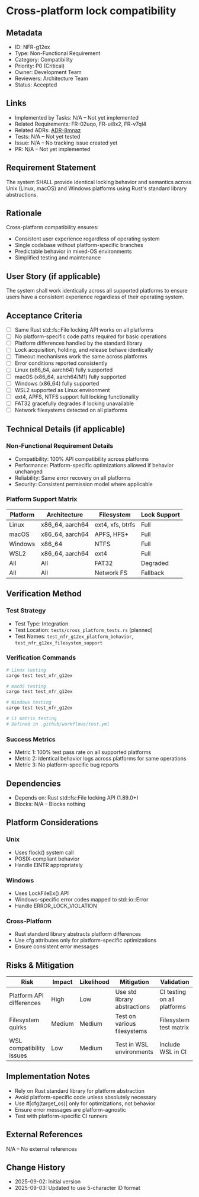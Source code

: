 # Cross-platform lock compatibility

## Metadata

- ID: NFR-g12ex
- Type: Non-Functional Requirement
- Category: Compatibility
- Priority: P0 (Critical)
- Owner: Development Team
- Reviewers: Architecture Team
- Status: Accepted

## Links

- Implemented by Tasks: N/A – Not yet implemented
- Related Requirements: FR-02uqo, FR-ui8x2, FR-v7ql4
- Related ADRs: [ADR-8mnaz](../adr/ADR-8mnaz-concurrent-process-locking-strategy.md)
- Tests: N/A – Not yet tested
- Issue: N/A – No tracking issue created yet
- PR: N/A – Not yet implemented

## Requirement Statement

The system SHALL provide identical locking behavior and semantics across Unix (Linux, macOS) and Windows platforms using Rust's standard library abstractions.

## Rationale

Cross-platform compatibility ensures:

- Consistent user experience regardless of operating system
- Single codebase without platform-specific branches
- Predictable behavior in mixed-OS environments
- Simplified testing and maintenance

## User Story (if applicable)

The system shall work identically across all supported platforms to ensure users have a consistent experience regardless of their operating system.

## Acceptance Criteria

- [ ] Same Rust std::fs::File locking API works on all platforms
- [ ] No platform-specific code paths required for basic operations
- [ ] Platform differences handled by the standard library
- [ ] Lock acquisition, holding, and release behave identically
- [ ] Timeout mechanisms work the same across platforms
- [ ] Error conditions reported consistently
- [ ] Linux (x86_64, aarch64) fully supported
- [ ] macOS (x86_64, aarch64/M1) fully supported
- [ ] Windows (x86_64) fully supported
- [ ] WSL2 supported as Linux environment
- [ ] ext4, APFS, NTFS support full locking functionality
- [ ] FAT32 gracefully degrades if locking unavailable
- [ ] Network filesystems detected on all platforms

## Technical Details (if applicable)

### Non-Functional Requirement Details

- Compatibility: 100% API compatibility across platforms
- Performance: Platform-specific optimizations allowed if behavior unchanged
- Reliability: Same error recovery on all platforms
- Security: Consistent permission model where applicable

### Platform Support Matrix

| Platform | Architecture    | Filesystem       | Lock Support |
| -------- | --------------- | ---------------- | ------------ |
| Linux    | x86_64, aarch64 | ext4, xfs, btrfs | Full         |
| macOS    | x86_64, aarch64 | APFS, HFS+       | Full         |
| Windows  | x86_64          | NTFS             | Full         |
| WSL2     | x86_64, aarch64 | ext4             | Full         |
| All      | All             | FAT32            | Degraded     |
| All      | All             | Network FS       | Fallback     |

## Verification Method

### Test Strategy

- Test Type: Integration
- Test Location: `tests/cross_platform_tests.rs` (planned)
- Test Names: `test_nfr_g12ex_platform_behavior`, `test_nfr_g12ex_filesystem_support`

### Verification Commands

```bash
# Linux testing
cargo test test_nfr_g12ex

# macOS testing
cargo test test_nfr_g12ex

# Windows testing
cargo test test_nfr_g12ex

# CI matrix testing
# Defined in .github/workflows/test.yml
```

### Success Metrics

- Metric 1: 100% test pass rate on all supported platforms
- Metric 2: Identical behavior logs across platforms for same operations
- Metric 3: No platform-specific bug reports

## Dependencies

- Depends on: Rust std::fs::File locking API (1.89.0+)
- Blocks: N/A – Blocks nothing

## Platform Considerations

### Unix

- Uses flock() system call
- POSIX-compliant behavior
- Handle EINTR appropriately

### Windows

- Uses LockFileEx() API
- Windows-specific error codes mapped to std::io::Error
- Handle ERROR_LOCK_VIOLATION

### Cross-Platform

- Rust standard library abstracts platform differences
- Use cfg attributes only for platform-specific optimizations
- Ensure consistent error messages

## Risks & Mitigation

| Risk                     | Impact | Likelihood | Mitigation                   | Validation                  |
| ------------------------ | ------ | ---------- | ---------------------------- | --------------------------- |
| Platform API differences | High   | Low        | Use std library abstractions | CI testing on all platforms |
| Filesystem quirks        | Medium | Medium     | Test on various filesystems  | Filesystem test matrix      |
| WSL compatibility issues | Low    | Medium     | Test in WSL environments     | Include WSL in CI           |

## Implementation Notes

- Rely on Rust standard library for platform abstraction
- Avoid platform-specific code unless absolutely necessary
- Use #[cfg(target_os)] only for optimizations, not behavior
- Ensure error messages are platform-agnostic
- Test with platform-specific CI runners

## External References

N/A – No external references

## Change History

- 2025-09-02: Initial version
- 2025-09-03: Updated to use 5-character ID format
